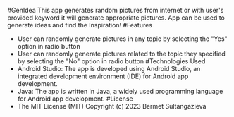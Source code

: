 #GenIdea
This app generates random pictures from internet or with user's provided keyword it will generate appropriate pictures. App can be used to generate ideas and find the Inspiration!
#Features
* User can randomly generate pictures in any topic by selecting the "Yes" option in radio button
* User can randomly generate pictures related to the topic they specified by selecting the "No" option in radio button
#Technologies Used
* Android Studio: The app is developed using Android Studio, an integrated development environment (IDE) for Android app development.
* Java: The app is written in Java, a widely used programming language for Android app development.
#License
* The MIT License (MIT) Copyright (c) 2023 Bermet Sultangazieva
